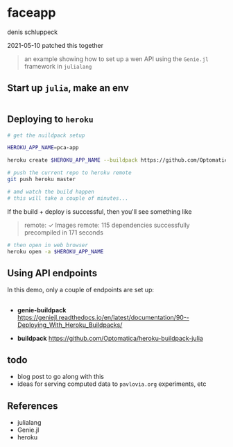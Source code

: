 # faceapp

denis schluppeck

2021-05-10 patched this together

>an example showing how to set up a wen API using the `Genie.jl`  framework in `julialang`

## Start up `julia`, make an env

```julia


```


## Deploying to `heroku`

```bash
# get the nuildpack setup

HEROKU_APP_NAME=pca-app

heroku create $HEROKU_APP_NAME --buildpack https://github.com/Optomatica/heroku-buildpack-julia.git

# push the current repo to heroku remote
git push heroku master

# amd watch the build happen
# this will take a couple of minutes...
```

If the build + deploy is successful, then you'll see something like 

>remote:   ✓ Images
>remote:   115 dependencies successfully precompiled in 171 seconds


```bash
# then open in web browser
heroku open -a $HEROKU_APP_NAME
```

## Using API endpoints

In this demo, only a couple of endpoints are set up:



##

- **genie-buildpack** https://geniejl.readthedocs.io/en/latest/documentation/90--Deploying_With_Heroku_Buildpacks/

- **buildpack** https://github.com/Optomatica/heroku-buildpack-julia


## todo

- blog post to go along with this
- ideas for serving computed data to `pavlovia.org` experiments, etc





## References

- julialang
- Genie.jl
- heroku 
